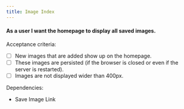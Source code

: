 ```yaml
---
title: Image Index
---
```


#### As a user I want the homepage to display all saved images.

Acceptance criteria:
- [ ] New images that are added show up on the homepage.
- [ ] These images are persisted (if the browser is closed or even if the
  server is restarted).
- [ ] Images are not displayed wider than 400px.

Dependencies:
- Save Image Link
